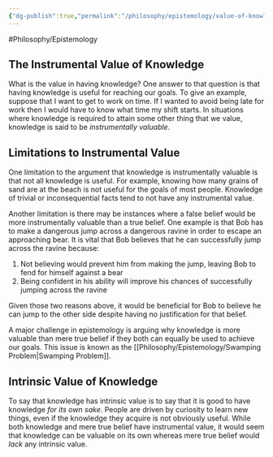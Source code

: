 ```yaml
---
{"dg-publish":true,"permalink":"/philosophy/epistemology/value-of-knowledge/"}
---
```



#Philosophy/Epistemology 
## The Instrumental Value of Knowledge

What is the value in having knowledge? One answer to that question is that having knowledge is useful for reaching our goals. To give an example, suppose that I want to get to work on time. If I wanted to avoid being late for work then I would have to know what time my shift starts. In situations where knowledge is required to attain some other thing that we value, knowledge is said to be *instrumentally valuable*.

## Limitations to Instrumental Value

One limitation to the argument that knowledge is instrumentally valuable is that not all knowledge is useful. For example, knowing how many grains of sand are at the beach is not useful for the goals of most people. Knowledge of trivial or inconsequential facts tend to not have any instrumental value.

Another limitation is there may be instances where a false belief would be more instrumentally valuable than a true belief. One example is that Bob has to make a dangerous jump across a dangerous ravine in order to escape an approaching bear. It is vital that Bob believes that he can successfully jump across the ravine because:
1. Not believing would prevent him from making the jump, leaving Bob to fend for himself against a bear
2. Being confident in his ability will improve his chances of successfully jumping across the ravine

Given those two reasons above, it would be beneficial for Bob to believe he can jump to the other side despite having no justification for that belief.

A major challenge in epistemology is arguing why knowledge is more valuable than mere true belief if they both can equally be used to achieve our goals. This issue is known as the [[Philosophy/Epistemology/Swamping Problem\|Swamping Problem]].
## Intrinsic Value of Knowledge

To say that knowledge has intrinsic value is to say that it is good to have knowledge *for its own sake*. People are driven by curiosity to learn new things, even if the knowledge they acquire is not obviously useful. While both knowledge and mere true belief have instrumental value, it would seem that knowledge can be valuable on its own whereas mere true belief would *lack* any intrinsic value.
